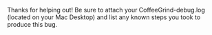 Thanks for helping out! Be sure to attach your CoffeeGrind-debug.log (located on your Mac Desktop) and list any known steps you took to produce this bug.
